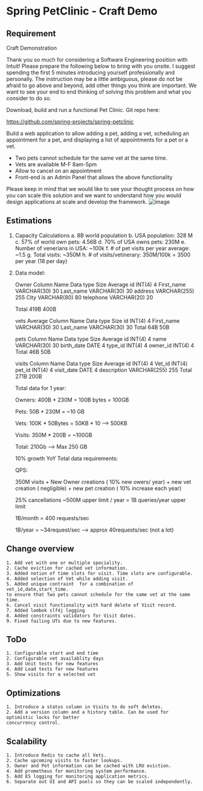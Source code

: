 # Spring PetClinic - Craft Demo

## Requirement
Craft Demonstration
 
Thank you so much for considering a Software Engineering position with Intuit! Please prepare the following below to bring with you onsite. I suggest spending the first 5 minutes introducing yourself professionally and personally. The instruction may be a little ambiguous, please do not be afraid to go above and beyond, add other things you think are important. We want to see your end to end thinking of solving this problem and what you consider to do so.
 
Download, build and run a functional Pet Clinic. Git repo here:
 
https://github.com/spring-projects/spring-petclinic
 
Build a web application to allow adding a pet, adding a vet, scheduling an appointment for a
pet, and displaying a list of appointments for a pet or a vet. 
 
- Two pets cannot schedule for the same vet at the same time. 
- Vets are available M-F 8am-5pm
- Allow to cancel on an appointment
- Front-end is an Admin Panel that allows the above functionality
 
Please keep in mind that we would like to see your thought process on how you can scale this solution and we want to understand how you would design applications at scale and develop the framework.
![image](https://user-images.githubusercontent.com/82562156/115271267-0026ba80-a0f2-11eb-9bbc-de9787f5ddc9.png)


## Estimations

1. Capacity Calculations
    a. 8B world population
    b. USA population: 328 M
    c. 57% of world own pets: 4.56B
    d. 70% of USA owns pets: 230M
    e. Number of venerians in USA: ~100k
    f. # of pet visits per year average: ~1.5
    g. Total visits: ~350M
    h. # of visits/vetinerary: 350M/100k = 3500 per year (18 per day)
2. Data model:

    Owner
    Column Name	Data type	Size	Average
    id	INT(4)	4
    First_name	VARCHAR(30)	30
    Last_name	VARCHAR(30)	30
    address	VARCHAR(255)	255
    City	VARCHAR(80)	80
    telephone	VARCHAR(20)	20
    
    Total		 419B	400B
    
    vets			Average
    Column Name	Data type	Size
    id	INT(4)	4
    First_name	VARCHAR(30)	30
    Last_name	VARCHAR(30)	30
    Total		 64B	50B
    
    
    
    pets
    Column Name	Data type	Size	Average
    id	INT(4)	4
    name	VARCHAR(30)	30
    birth_date	DATE	4
    type_id	INT(4)	 4
    owner_id	INT(4)	4
    Total		46B	50B
    
    
    visits
    Column Name	Data type	Size	Average
    id	INT(4)	4
    Vet_id	INT(4)
    pet_id	INT(4)	4
    visit_date	DATE	4
    description	VARCHAR(255)	 255
    Total		271B	200B
    
    
    
    Total data for 1 year:
    
    Owners:
    400B * 230M = 100B bytes = 100GB
    
    Pets:
    50B * 230M = ~10 GB
    
    
    Vets:
    100K * 50Bytes = 50KB * 10 --> 500KB
    
    Visits:
    350M * 200B = ~100GB
    
    Total:
    210Gb --> Max 250 GB
    
    10% growth YoY
    Total data requirements:
    
    QPS:
    
    350M visits + New Owner creations ( 10% new owers/ year) + new vet creation ( negligible) + new pet creation ( 10% increase each year)
    
    25% cancellations
    ~500M upper limit / year = 1B queries/year upper limit
    
    1B/month = 400 requests/sec
    
    1B/year =  ~34request/sec --> approx 40requests/sec (not a lot)

## Change overview
    1. Add vet with one or multiple speciality.
    2. Cache eviction for cached vet information.
    3. Added notion of time slots for visit. Time slots are configurable.
    4. Added selection of Vet while adding visit.
    5. Added unique contraint  for a combination of vet_id,date,start_time.
    to ensure that Two pets cannot schedule for the same vet at the same time.
    6. Cancel visit functionality with hard delete of Visit record.
    7. Added lombok slf4j logging
    8. Added constraints validators for Visit dates.
    9. Fixed failing UTs due to new features.

## ToDo
    1. Configurable start and end time
    2. Configurable vet availablity days
    3. Add Unit tests for new features
    4. Add Load tests for new features
    5. Show visits for a selected vet

## Optimizations
    1. Introduce a status column in Visits to do soft deletes.
    2. Add a version column and a history table. Can be used for optimistic locks for better
    concurrency control.


## Scalability
    1. Introduce Redis to cache all Vets.
    2. Cache upcoming visits to faster lookups.
    3. Owner and Pet information can be cached with LRU eviction. 
    4. Add prometheus for monitoring system performance.
    5. Add ES logging for monitoring application metrics.
    6. Separate out UI and API pools so they can be scaled independently.
